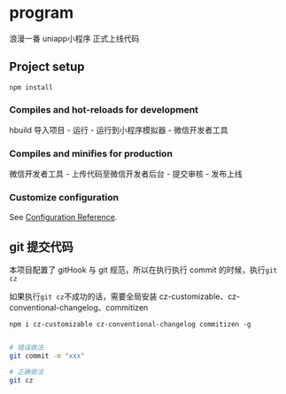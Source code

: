 # program 
浪漫一番 uniapp小程序 正式上线代码

## Project setup

```
npm install
```

### Compiles and hot-reloads for development

hbuild 导入项目 - 运行 - 运行到小程序模拟器 - 微信开发者工具


### Compiles and minifies for production

微信开发者工具 - 上传代码至微信开发者后台 - 提交审核 - 发布上线


### Customize configuration

See [Configuration Reference](https://cli.vuejs.org/config/).

## git 提交代码

本项目配置了 gitHook 与 git 规范，所以在执行执行 commit 的时候，执行`git cz`

如果执行`git cz`不成功的话，需要全局安装 cz-customizable、cz-conventional-changelog、commitizen

`npm i cz-customizable cz-conventional-changelog commitizen -g`

```sh

# 错误做法
git commit -m "xxx"

# 正确做法
git cz
```

